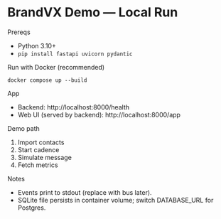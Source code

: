# BrandVX Demo — Local Run

Prereqs
- Python 3.10+
- `pip install fastapi uvicorn pydantic`

Run with Docker (recommended)
```
docker compose up --build
```

App
- Backend: http://localhost:8000/health
- Web UI (served by backend): http://localhost:8000/app

Demo path
1) Import contacts
2) Start cadence
3) Simulate message
4) Fetch metrics

Notes
- Events print to stdout (replace with bus later).
- SQLite file persists in container volume; switch DATABASE_URL for Postgres.


